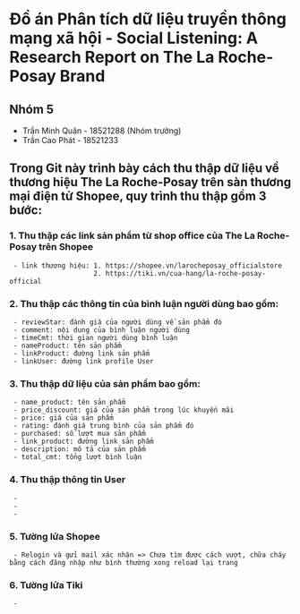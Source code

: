 # **Đồ án Phân tích dữ liệu truyền thông mạng xã hội - Social Listening: A Research Report on The La Roche-Posay Brand**


## Nhóm 5
   - Trần Minh Quân - 18521288 (Nhóm trưởng)
   - Trần Cao Phát - 18521233

## Trong Git này trình bày cách thu thập dữ liệu về thương hiệu The La Roche-Posay trên sàn thương mại điện tử Shopee, quy trình thu thập gồm 3 bước:
  ### 1. Thu thập các link sản phẩm từ shop office của The La Roche-Posay trên Shopee 
     - link thương hiệu: 1. https://shopee.vn/larocheposay_officialstore
                         2. https://tiki.vn/cua-hang/la-roche-posay-official
  ### 2. Thu thập các thông tin của bình luận người dùng bao gồm:
     - reviewStar: đánh giá của người dùng về sản phẩm đó
     - comment: nội dung của bình luận người dùng
     - timeCmt: thời gian người dùng bình luận
     - nameProduct: tên sản phẩm
     - linkProduct: đường link sản phẩm
     - linkUser: đường link profile User
  ### 3. Thu thập dữ liệu của sản phẩm bao gồm:
     - name_product: tên sản phẩm
     - price_discount: giá của sản phẩm trong lúc khuyến mãi
     - price: giá của sản phẩm
     - rating: đánh giá trung bình của sản phẩm đó
     - purchased: số lượt mua sản phẩm
     - link_product: đường link sản phẩm
     - description: mô tả của sản phẩm
     - total_cmt: tổng lượt bình luận
 ### 4. Thu thập thông tin User
     -
     -
     -
     
 ### 5. Tường lửa Shopee 
     - Relogin và gửi mail xác nhận => Chưa tìm được cách vượt, chữa cháy bằng cách đăng nhập như bình thường xong reload lại trang
 ### 6. Tường lửa Tiki
     - 
